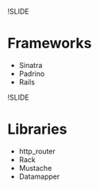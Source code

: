 !SLIDE 
# Frameworks
* Sinatra
* Padrino
* Rails

!SLIDE
# Libraries
* http\_router
* Rack
* Mustache
* Datamapper

